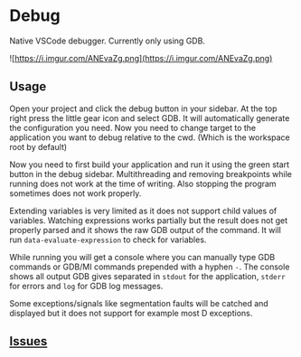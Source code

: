 # Debug

Native VSCode debugger. Currently only using GDB.

![https://i.imgur.com/ANEvaZg.png](https://i.imgur.com/ANEvaZg.png)

## Usage

Open your project and click the debug button in your sidebar. At the top right press
the little gear icon and select GDB. It will automatically generate the configuration
you need. Now you need to change target to the application you want to debug relative
to the cwd. (Which is the workspace root by default)

Now you need to first build your application and run it using the green start button
in the debug sidebar. Multithreading and removing breakpoints while running does not
work at the time of writing. Also stopping the program sometimes does not work properly.

Extending variables is very limited as it does not support child values of variables.
Watching expressions works partially but the result does not get properly parsed and
it shows the raw GDB output of the command. It will run `data-evaluate-expression`
to check for variables.

While running you will get a console where you can manually type GDB commands or GDB/MI
commands prepended with a hyphen `-`. The console shows all output GDB gives separated
in `stdout` for the application, `stderr` for errors and `log` for GDB log messages.

Some exceptions/signals like segmentation faults will be catched and displayed but
it does not support for example most D exceptions.

## [Issues](https://github.com/WebFreak001/code-debug)
